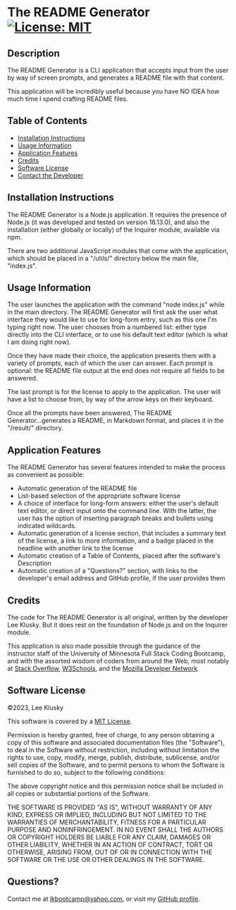 # The README Generator [![License: MIT](https://img.shields.io/badge/License-MIT-yellow.svg)](https://opensource.org/licenses/MIT)

## Description

The README Generator is a CLI application that accepts input from the user by way of screen prompts, and generates a README file with that content.

This application will be incredibly useful because you have NO IDEA how much time I spend crafting README files.


## Table of Contents


* [Installation Instructions](#installation-instructions)
* [Usage Information](#usage-information)
* [Application Features](#application-features)
* [Credits](#credits)
* [Software License](#software-license)
* [Contact the Developer](#contact-the-developer)

## Installation Instructions

The README Generator is a Node.js application. It requires the presence of Node.js (it was developed and tested on version 18.13.0), and also the installation (either globally or locally) of the Inquirer module, available via npm.

There are two additional JavaScript modules that come with the application, which should be placed in a "/utils/" directory below the main file, "index.js".


## Usage Information

The user launches the application with the command "node index.js" while in the main directory. The README Generator will first ask the user what interface they would like to use for long-form entry, such as this one I'm typing right now. The user chooses from a numbered list: either type directly into the CLI interface, or to use his default text editor (which is what I am doing right now).

Once they have made their choice, the application presents them with a variety of prompts, each of which the user can answer. Each prompt is optional: the README file output at the end does not require all fields to be answered.

The last prompt is for the license to apply to the application. The user will have a list to choose from, by way of the arrow keys on their keyboard.

Once all the prompts have been answered, The README Generator...generates a README, in Markdown format, and places it in the "/result/" directory.


## Application Features

The README Generator has several features intended to make the process as convenient as possible:

* Automatic generation of the README file
* List-based selection of the appropriate software license
* A choice of interface for long-form answers: either the user's default text editor, or direct input onto the command line. With the latter, the user has the option of inserting paragraph breaks and bullets using indicated wildcards.
* Automatic generation of a license section, that includes a summary text of the license, a link to more information, and a badge placed in the headline with another link to the license
* Automatic creation of a Table of Contents, placed after the software's Description
* Automatic creation of a "Questions?" section, with links to the developer's email address and GitHub profile, if the user provides them



## Credits

The code for The README Generator is all original, written by the developer Lee Klusky. But it does rest on the foundation of Node.js and on the Inquirer module.

This application is also made possible through the guidance of the instructor staff of the University of Minnesota Full Stack Coding Bootcamp, and with the assorted wisdom of coders from around the Web, most notably at [Stack Overflow](https://stackoverflow.com), [W3Schools](https://w3schools.com), and the [Mozilla Develper Network](https://developer.mozilla.org).


## Software License

©2023, Lee Klusky

This software is covered by a [MIT License](https://opensource.org/licenses/MIT).

Permission is hereby granted, free of charge, to any person obtaining a copy of this software and associated documentation files (the "Software"), to deal in the Software without restriction, including without limitation the rights to use, copy, modify, merge, publish, distribute, sublicense, and/or sell copies of the Software, and to permit persons to whom the Software is furnished to do so, subject to the following conditions:

The above copyright notice and this permission notice shall be included in all copies or substantial portions of the Software.

THE SOFTWARE IS PROVIDED "AS IS", WITHOUT WARRANTY OF ANY KIND, EXPRESS OR IMPLIED, INCLUDING BUT NOT LIMITED TO THE WARRANTIES OF MERCHANTABILITY, FITNESS FOR A PARTICULAR PURPOSE AND NONINFRINGEMENT. IN NO EVENT SHALL THE AUTHORS OR COPYRIGHT HOLDERS BE LIABLE FOR ANY CLAIM, DAMAGES OR OTHER LIABILITY, WHETHER IN AN ACTION OF CONTRACT, TORT OR OTHERWISE, ARISING FROM, OUT OF OR IN CONNECTION WITH THE SOFTWARE OR THE USE OR OTHER DEALINGS IN THE SOFTWARE.

## Questions?

Contact me at <a href="mailto:lkbootcamp@yahoo.com">lkbootcamp@yahoo.com</a>, or visit my [GitHub profile](https://www.github.com/lkalliance).